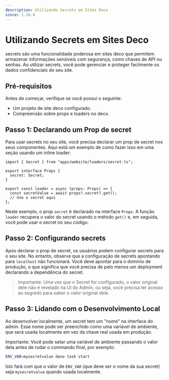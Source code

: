 ```yaml
---
description: Utilizando Secrets em Sites Deco
since: 1.24.4
---
```


# Utilizando Secrets em Sites Deco

secrets são uma funcionalidade poderosa em sites deco que permitem armazenar
informações sensíveis com segurança, como chaves de API ou senhas. Ao utilizar
secrets, você pode gerenciar e proteger facilmente os dados confidenciais do seu
site.

## Pré-requisitos

Antes de começar, verifique se você possui o seguinte:

- Um projeto de site deco configurado.
- Compreensão sobre props e loaders no deco.

## Passo 1: Declarando um Prop de secret

Para usar secrets no seu site, você precisa declarar um prop de secret nos seus
componentes. Aqui está um exemplo de como fazer isso em uma seção usando um
inline loader:

```tsx
import { Secret } from "apps/website/loaders/secret.ts";

export interface Props {
  secret: Secret;
}

export const loader = async (props: Props) => {
  const secretValue = await props?.secret?.get();
  // Use o secret aqui
};
```

Neste exemplo, o prop `secret` é declarado na interface `Props`. A função
`loader` recupera o valor do secret usando o método `get()` e, em seguida, você
pode usar o secret no seu código.

## Passo 2: Configurando secrets

Após declarar o prop de secret, os usuários podem configurar secrets para o seu
site. No entanto, observe que a configuração de secrets apontando para
`localhost` não funcionará. Você deve apontar para o domínio de produção, o que
significa que você precisa de pelo menos um deployment declarando a dependência
do secret.

> Importante: Uma vez que o Secret for configurado, o valor original dele não é
> revelado na UI do Admin, ou seja, você precisa ter acesso ao segredo para
> saber o valor original dele.

## Passo 3: Lidando com o Desenvolvimento Local

Ao desenvolver localmente, um secret tem um "nome" na interface do admin. Esse
nome pode ser preenchido como uma variável de ambiente, que será usada
localmente em vez da chave real usada em produção.

Importante: Você pode setar uma variável de ambiente passando o valor dela antes
de rodar o commando final, por exemplo:

```sh
ENV_VAR=mysecretvalue deno task start
```

Isto fará com que o valor de `ENV_VAR` (que deve ser o nome da sua secret) seja
`mysecretvalue` quando usada localmente.
